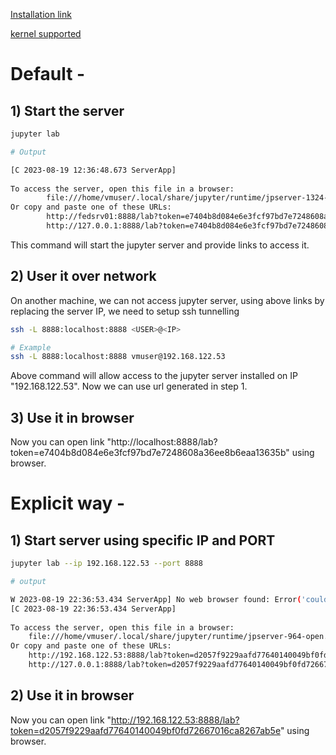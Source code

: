 
[Installation link](https://jupyter.org/install)

[kernel supported](https://github.com/jupyter/jupyter/wiki/Jupyter-kernels)

# Default -
## 1) Start the server
``` sh
jupyter lab

# Output

[C 2023-08-19 12:36:48.673 ServerApp] 
    
To access the server, open this file in a browser:
        file:///home/vmuser/.local/share/jupyter/runtime/jpserver-1324-open.html
Or copy and paste one of these URLs:
        http://fedsrv01:8888/lab?token=e7404b8d084e6e3fcf97bd7e7248608a36ee8b6eaa13635b
        http://127.0.0.1:8888/lab?token=e7404b8d084e6e3fcf97bd7e7248608a36ee8b6eaa13635b

```

This command will start the jupyter server and provide links to access it.
## 2) User it over network

On another machine, we can not access jupyter server, using above links by replacing the server IP, we need to setup ssh tunnelling
``` sh
ssh -L 8888:localhost:8888 <USER>@<IP>

# Example
ssh -L 8888:localhost:8888 vmuser@192.168.122.53
```

Above command will allow access to the jupyter server installed on IP "192.168.122.53".
Now we can use url generated in step 1.

## 3) Use it in browser

Now you can open link "http://localhost:8888/lab?token=e7404b8d084e6e3fcf97bd7e7248608a36ee8b6eaa13635b" using browser.

# Explicit way -

## 1) Start server using specific IP and PORT
``` sh
jupyter lab --ip 192.168.122.53 --port 8888

# output

W 2023-08-19 22:36:53.434 ServerApp] No web browser found: Error('could not locate runnable browser').
[C 2023-08-19 22:36:53.434 ServerApp] 
    
To access the server, open this file in a browser:
    file:///home/vmuser/.local/share/jupyter/runtime/jpserver-964-open.html
Or copy and paste one of these URLs:
    http://192.168.122.53:8888/lab?token=d2057f9229aafd77640140049bf0fd72667016ca8267ab5e
    http://127.0.0.1:8888/lab?token=d2057f9229aafd77640140049bf0fd72667016ca8267ab5e

```

## 2) Use it in browser
Now you can open link "http://192.168.122.53:8888/lab?token=d2057f9229aafd77640140049bf0fd72667016ca8267ab5e" using browser.

